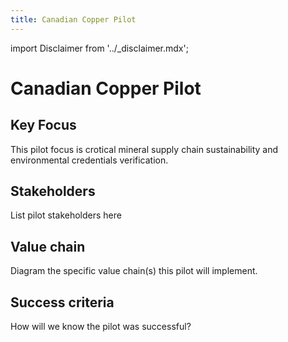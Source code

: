 ```yaml
---
title: Canadian Copper Pilot
---
```


import Disclaimer from '../\_disclaimer.mdx';

<Disclaimer />

# Canadian Copper Pilot

## Key Focus

This pilot focus is crotical mineral supply chain sustainability and environmental credentials verification. 

## Stakeholders

List pilot stakeholders here

## Value chain

Diagram the specific value chain(s) this pilot will implement.

## Success criteria

How will we know the pilot was successful?
